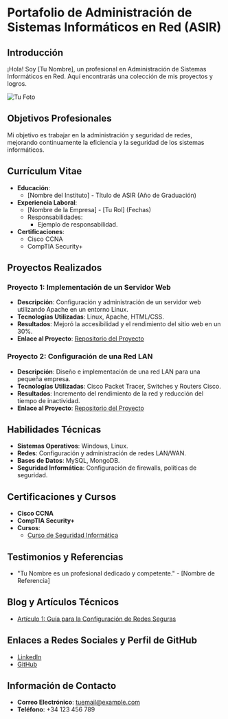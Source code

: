 # Portafolio de Administración de Sistemas Informáticos en Red (ASIR)

## Introducción
¡Hola! Soy [Tu Nombre], un profesional en Administración de Sistemas Informáticos en Red. Aquí encontrarás una colección de mis proyectos y logros.

![Tu Foto](ruta/a/tu/foto.jpg)

## Objetivos Profesionales
Mi objetivo es trabajar en la administración y seguridad de redes, mejorando continuamente la eficiencia y la seguridad de los sistemas informáticos.

## Currículum Vitae
- **Educación**:
  - [Nombre del Instituto] - Título de ASIR (Año de Graduación)
- **Experiencia Laboral**:
  - [Nombre de la Empresa] - [Tu Rol] (Fechas)
  - Responsabilidades:
    - Ejemplo de responsabilidad.
- **Certificaciones**:
  - Cisco CCNA
  - CompTIA Security+

## Proyectos Realizados

### Proyecto 1: Implementación de un Servidor Web
- **Descripción**: Configuración y administración de un servidor web utilizando Apache en un entorno Linux.
- **Tecnologías Utilizadas**: Linux, Apache, HTML/CSS.
- **Resultados**: Mejoró la accesibilidad y el rendimiento del sitio web en un 30%.
- **Enlace al Proyecto**: [Repositorio del Proyecto](https://github.com/tuusuario/proyecto1)

### Proyecto 2: Configuración de una Red LAN
- **Descripción**: Diseño e implementación de una red LAN para una pequeña empresa.
- **Tecnologías Utilizadas**: Cisco Packet Tracer, Switches y Routers Cisco.
- **Resultados**: Incremento del rendimiento de la red y reducción del tiempo de inactividad.
- **Enlace al Proyecto**: [Repositorio del Proyecto](https://github.com/tuusuario/proyecto2)

## Habilidades Técnicas
- **Sistemas Operativos**: Windows, Linux.
- **Redes**: Configuración y administración de redes LAN/WAN.
- **Bases de Datos**: MySQL, MongoDB.
- **Seguridad Informática**: Configuración de firewalls, políticas de seguridad.

## Certificaciones y Cursos
- **Cisco CCNA**
- **CompTIA Security+**
- **Cursos**:
  - [Curso de Seguridad Informática](https://enlace-al-curso.com)

## Testimonios y Referencias
- "Tu Nombre es un profesional dedicado y competente." - [Nombre de Referencia]

## Blog y Artículos Técnicos
- [Artículo 1: Guía para la Configuración de Redes Seguras](https://enlace-al-articulo.com)

## Enlaces a Redes Sociales y Perfil de GitHub
- [LinkedIn](https://linkedin.com/in/tuusuario)
- [GitHub](https://github.com/tuusuario)

## Información de Contacto
- **Correo Electrónico**: tuemail@example.com
- **Teléfono**: +34 123 456 789
